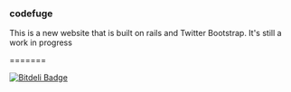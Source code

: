 <h3>codefuge</h3>

   <p>This is a new website that is built on rails and Twitter Bootstrap. It's still a work in progress</p>
=======

[![Bitdeli Badge](https://d2weczhvl823v0.cloudfront.net/Adam0964/codefuge/trend.png)](https://bitdeli.com/free "Bitdeli Badge")


